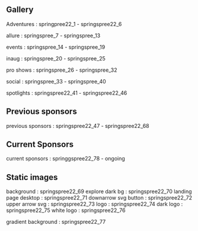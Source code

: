 ## Gallery
Adventures : springpree22_1 - springspree22_6

allure : springspree_7 - springspree_13

events : springspree_14 - springspree_19

inaug : springspree_20 - springspree_25

pro shows : springspree_26 - springspree_32

social : springspree_33 - springspree_40

spotlights : springspree22_41 - springspree22_46

## Previous sponsors
previous sponsors : springspree22_47 - springspree22_68

## Current Sponsors
current sponsors : springgspree22_78 - ongoing

## Static images
background : springspree22_69
explore dark bg : springspree22_70
landing page desktop : springspree22_71
downarrow svg button : springspree22_72
upper arrow svg : springspree22_73
logo : springspree22_74
dark logo : springspree22_75
white logo : springspree22_76

gradient background : springspree22_77






